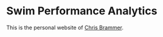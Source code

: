 # Swim Performance Analytics

This is the personal website of <a href="/about/Brammer">Chris Brammer</a>. 